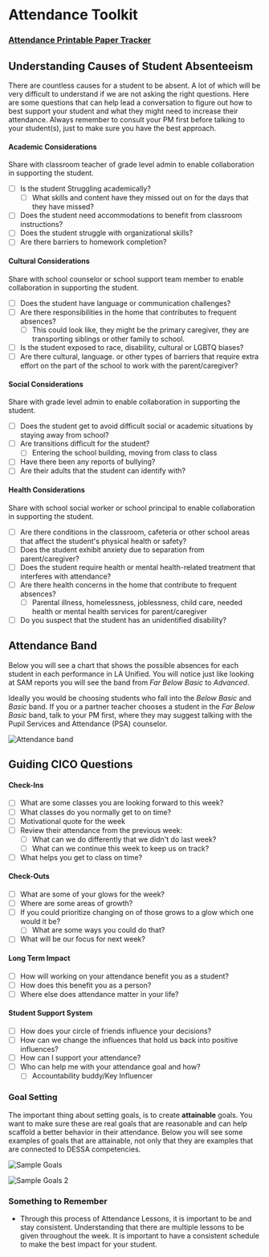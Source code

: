 
# Attendance Toolkit 

### [Attendance Printable Paper Tracker](https://cityyear.sharepoint.com/teams/lax/LandD/SitePages/Attendance.aspx)

## Understanding Causes of Student Absenteeism

There are countless causes for a student to be absent. A lot of which will be very difficult to understand if we are not asking the right questions. Here are some questions that can help lead a conversation to figure out how to best support your student and what they might need to increase their attendance. Always remember to consult your PM first before talking to your student(s), just to make sure you have the best approach. 

<!-- tabs:start -->

#### **Academic Considerations**

Share with classroom teacher of grade level admin to enable collaboration in supporting the student.

- [ ] Is the student Struggling academically? 
	- [ ] What skills and content have they missed out on for the days that they have missed? 
- [ ] Does the student need accommodations to benefit from classroom instructions?
- [ ] Does the student struggle with organizational skills?
- [ ] Are there barriers to homework completion?

#### **Cultural Considerations**

Share with school counselor or school support team member to enable collaboration in supporting the student.

- [ ] Does the student have language or communication challenges?
- [ ] Are there responsibilities in the home that contributes to frequent absences?
	- [ ] This could look like, they might be the primary caregiver, they are transporting siblings or other family to school.
- [ ] Is the student exposed to race, disability, cultural or LGBTQ biases?
- [ ] Are there cultural, language. or other types of barriers that require extra effort on the part of the school to work with the parent/caregiver?

#### **Social Considerations**

Share with grade level admin to enable collaboration in supporting the student.

- [ ] Does the student get to avoid difficult social or academic situations by staying away from school?
- [ ] Are transitions difficult for the student?
	- [ ] Entering the school building, moving from class to class
- [ ] Have there been any reports of bullying?
- [ ] Are their adults that the student can identify with?

#### **Health Considerations**

Share with school social worker or school principal to enable collaboration in supporting the student.

- [ ] Are there conditions in the classroom, cafeteria or other school areas that affect the student's physical health or safety?
- [ ] Does the student exhibit anxiety due to separation from parent/caregiver?
- [ ] Does the student require health or mental health-related treatment that interferes with attendance?
- [ ] Are there health concerns in the home that contribute to frequent absences?
	- [ ] Parental illness, homelessness, joblessness, child care, needed health or mental health services for parent/caregiver
- [ ] Do you suspect that the student has an unidentified disability?

<!-- tabs:end -->

## Attendance Band

Below you will see a chart that shows the possible absences for each student in each performance in LA Unified. You will notice just like looking at SAM reports you will see the band from _Far Below Basic_ to _Advanced_. 

Ideally you would be choosing students who fall into the _Below Basic_ and _Basic_ band. If you or a partner teacher chooses a student in the _Far Below Basic_ band, talk to your PM first, where they may suggest talking with the Pupil Services and Attendance (PSA) counselor.

![Attendance band](/_images/AttendanceBand.png)

## Guiding CICO Questions

<!-- tabs:start -->

#### **Check-Ins**

- [ ] What are some classes you are looking forward to this week?
- [ ] What classes do you normally get to on time?
- [ ] Motivational quote for the week
- [ ] Review their attendance from the previous week:
	- [ ] What can we do differently that we didn't do last week?
	- [ ] What can we continue this week to keep us on track?
- [ ] What helps you get to class on time?

#### **Check-Outs**

- [ ] What are some of your glows for the week?
- [ ] Where are some areas of growth?
- [ ] If you could prioritize changing on of those grows to a glow which one would it be?
	- [ ] What are some ways you could do that?
- [ ] What will be our focus for next week?

#### **Long Term Impact**

- [ ] How will working on your attendance benefit you as a student?
- [ ] How does this benefit you as a person?
- [ ] Where else does attendance matter in your life?

#### **Student Support System**

- [ ] How does your circle of friends influence your decisions?
- [ ] How can we change the influences that hold us back into positive influences?
- [ ] How can I support your attendance?
- [ ] Who can help me with your attendance goal and how?
	- [ ] Accountability buddy/Key Influencer

<!-- tabs:end -->

### Goal Setting 

The important thing about setting goals, is to create **attainable** goals. You want to make sure these are real goals that are reasonable and can help scaffold a better behavior in their attendance. Below you will see some examples of goals that are attainable, not only that they are examples that are connected to DESSA competencies. 

![Sample Goals](/_images/Atten_Sample_Goals.png)

![Sample Goals 2](/_images/Atten_Sample_Goals2.png)

### Something to Remember

- Through this process of Attendance Lessons, it is important to be and stay consistent. Understanding that there are multiple lessons to be given throughout the week. It is important to have a consistent schedule to make the best impact for your student.
